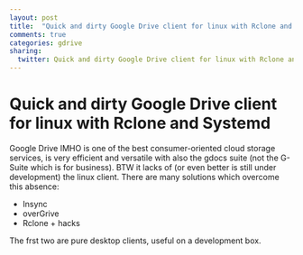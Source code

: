 ```yaml
---
layout: post
title:  "Quick and dirty Google Drive client for linux with Rclone and Systemd"
comments: true
categories: gdrive
sharing:
  twitter: Quick and dirty Google Drive client for linux with Rclone and Systemd
---
```


# Quick and dirty Google Drive client for linux with Rclone and Systemd

Google Drive IMHO is one of the best consumer-oriented cloud storage services, is very efficient and versatile with also the gdocs suite (not the G-Suite which is for business). BTW it lacks of (or even better is still under development) the linux client. There are many solutions which overcome this absence:

* Insync
* overGrive
* Rclone + hacks

The frst two are  pure desktop clients, useful on a development box.